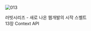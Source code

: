 ![013](https://github.com/user-attachments/assets/713bb490-0365-40ec-8c9f-09dd815e00c3)

러빗시리즈 - 새로 나온 웹개발의 시작 스벨트<br>
13장 Context API
